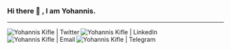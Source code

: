 ### Hi there 👋 , I am Yohannis.
<hr>

<a href="https://twitter.com/joekifle">
  <img align="left" alt="Yohannis Kifle | Twitter" src="https://img.icons8.com/fluent/30/000000/twitter.png"/>
</a>
<a href="https://www.linkedin.com/in/joetelila/">
  <img align="left" alt="Yohannis Kifle | LinkedIn" src="https://img.icons8.com/color/30/000000/linkedin.png"/>
</a>
<a href="mailto:joey.kifle@gmail.com">
  <img align="left" alt="Yohannis Kifle | Email" src="https://img.icons8.com/color/30/000000/gmail--v2.png"/>
</a>
<a href="https://t.me/joekifle">
  <img align="left" alt="Yohannis Kifle | Telegram" src="https://img.icons8.com/color/30/000000/telegram-app--v5.png"/>
</a>
